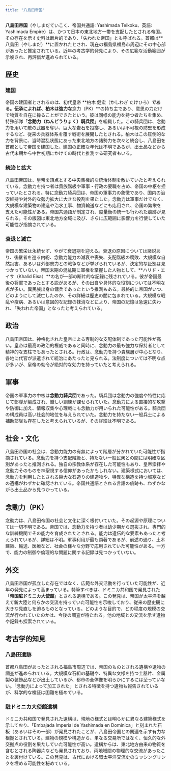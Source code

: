 ```yaml
---
title: "八島田帝国"
---
```


**八島田帝国**（やしまだていこく、帝国共通語: Yashimada Teikoku、英語: Yashimada Empire）は、かつて日本の東北地方一帯を支配したとされる帝国。その存在を示す史料は断片的であり、「失われた帝国」とも呼ばれる。首都は**八島田（やしまだ）**に置かれたとされ、現在の福島県福島市周辺にその中心部があったと推定されている。近年の考古学的発見により、その広範な活動範囲が示唆され、再評価が進められている。

## 歴史

### 建国
帝国の建国者とされるのは、初代皇帝 **柏木 健宏（かしわぎ たけひろ）**である。伝承によれば、柏木は強力な**念力（PK）**の持ち主であり、意思の力だけで物質を自在に操ることができたという。彼は同様の能力を持つ者たちを集め、特殊部隊「**念動力（ねんどうりょく）騎兵団**」を組織した。この騎兵団は、念動力を用いて敵の武器を奪い、巨大な岩石を投擲し、あるいは不可視の防壁を形成するなど、従来の兵器体系を覆す戦術を展開したとされる。柏木はこの圧倒的な力を背景に、当時混乱状態にあった東北地方の諸勢力を次々と統合し、八島田を首都として帝国を建国した。建国の正確な年代は不明であるが、出土品などから古代末期から中世初期にかけての時代と推測する研究者もいる。

### 統治と拡大
八島田帝国は、皇帝を頂点とする中央集権的な統治体制を敷いていたと考えられている。念動力を持つ者は貴族階級や軍事・行政の要職を占め、帝国の中枢を担っていたとされる。特に念動力騎兵団は、帝国の軍事力の象徴であり、国内の治安維持や対外的な勢力拡大に大きな役割を果たした。念動力は軍事だけでなく、大規模な建築物の建造や治水工事、物資輸送などにも応用され、帝国の繁栄を支えた可能性がある。帝国共通語が制定され、度量衡の統一も行われた痕跡が見られる。その版図は東北地方全域に及び、さらに広範囲に影響力を行使していた可能性が指摘されている。

### 衰退と滅亡
帝国の繁栄は永続せず、やがて衰退期を迎える。衰退の原因については諸説あり、後継者を巡る内紛、念動力能力の減衰や喪失、支配階級の腐敗、大規模な自然災害、あるいは外部勢力との戦争などが挙げられているが、決定的な証拠は見つかっていない。帝国末期の混乱期に軍権を掌握した人物として、**ハリド・エイサ（Khalid Eisa）**の名が一部の断片的な記録に残されている。彼が帝国最後の将軍であったとする説があるが、その出自や具体的な役割については不明な点が多い。異民族出身の傭兵であったという推測もある。最終的に帝国がいつ、どのようにして滅亡したのか、その詳細は歴史の闇に包まれている。大規模な戦乱や疫病、あるいは意図的な記録の抹消などにより、帝国の記憶は急速に失われ、「失われた帝国」となったと考えられている。

## 政治
八島田帝国は、神格化された皇帝による専制的な支配体制であった可能性が高い。皇帝は最高の政治的権威であると同時に、念動力の最も強力な保持者として精神的な支柱でもあったとされる。行政は、念動力を持つ貴族層が中心となり、各地に代官が派遣されて統治にあたったと見られる。法制度については不明な点が多いが、皇帝の勅令が絶対的な効力を持っていたと考えられる。

## 軍事
帝国の軍事力の中核は**念動力騎兵団**であった。騎兵団は念動力の強度や特性に応じて部隊が編成され、厳しい訓練が課せられていた。念動力による直接的な攻撃や防御に加え、情報収集や心理戦にも念動力が用いられた可能性がある。騎兵団の構成員は高い社会的地位を与えられていた。念動力を持たない一般兵士による補助部隊も存在したと考えられているが、その詳細は不明である。

## 社会・文化
八島田帝国の社会は、念動力能力の有無によって階層が分かれていた可能性が指摘されている。念動力を持つ支配階級と、持たない一般民衆との間には明確な区別があったと推測される。独自の宗教体系が存在した可能性もあり、皇帝崇拝や念動力そのものを神聖視する信仰があったかもしれない。建築様式においては、念動力を利用したとされる巨大な石造りの建造物や、特異な構造を持つ城塞などの遺構がわずかに確認されている。帝国共通語とされる言語の痕跡も、わずかながら出土品から見つかっている。

## 念動力（PK）
念動力は、八島田帝国の社会と文化に深く根付いていた。その起源や原理については一切不明である。帝国では、念動力を持つ者は幼少期から選抜され、専門的な訓練機関でその能力を育成されたとされる。能力は遺伝的な要素もあったと考えられているが、詳細は不明。軍事利用が最も顕著であるが、前述の通り、土木建築、輸送、医療など、社会の様々な分野で応用されていた可能性がある。一方で、能力の制御や倫理的な問題に関する記録は見つかっていない。

## 外交
八島田帝国が孤立した存在ではなく、広範な外交活動を行っていた可能性が、近年の発見によって高まっている。特筆すべきは、ドミニカ共和国で発見された「**帝国駐ドミニカ大使館**」とされる遺構である。この発見は、帝国が太平洋を越えて新大陸と何らかの交流を持っていた可能性を示唆しており、従来の歴史観に大きな見直しを迫るものとなっている。どのような目的で、どの程度の規模の交流が行われていたのかは、今後の調査が待たれる。他の地域との交流を示す遺物や記録も探索されている。

## 考古学的知見

### 八島田遺跡
首都八島田があったとされる福島市周辺では、帝国のものとされる遺構や遺物の調査が進められている。大規模な石組の基礎や、特異な文様を持つ土器片、金属製の装飾品などが出土しているが、都市の全体像を明らかにするには至っていない。「念動力によって加工された」とされる特徴を持つ遺物も報告されているが、科学的な検証は困難を極めている。

### 駐ドミニカ大使館遺構
ドミニカ共和国で発見された遺構は、現地の様式とは明らかに異なる建築様式を示しており、「Embajada Imperial de Yashimada en Dominica」と刻まれた石板（あるいはその一部）が発見されたことが、八島田帝国との関連を示す有力な根拠とされている。建物の規模や構造から、単なる交易所ではなく、恒久的な外交拠点の役割を果たしていた可能性が高い。遺構からは、東北地方由来の物質を含むとされる陶器片なども発見されており、両地域間の物理的な交流があったことを裏付けている。この発見は、古代における環太平洋交流史のミッシングリンクを埋める可能性を秘めている。